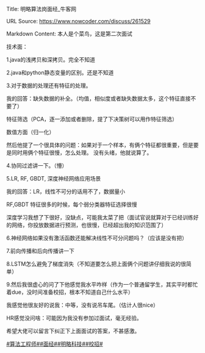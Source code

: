 Title: 明略算法岗面经_牛客网

URL Source: https://www.nowcoder.com/discuss/261529

Markdown Content:
本人是个菜鸟，这是第二次面试

技术面：

1.java的浅拷贝和深拷贝。完全不知道

2.java和python静态变量的区别。还是不知道

3.对于数据的处理还有特征的处理。

我的回答：缺失数据的补全。（均值，相似度或者缺失数据太多，这个特征直接不要了）

特征筛选（PCA，逐一添加或者删除，提了下决策树可以用作特征筛选）

数值方面（归一化）

然后他提了一个很具体的问题：如果对于一个样本，有俩个特征都很重要，但是要是同时用俩个特征很慢，怎么处理。 没有头绪，他就说算了。

4.协同过滤讲一下。（懵）

5.LR, RF, GBDT, 深度神经网络应用场景

我的回答：LR，线性不可分的话用不了，数据量小

RF,GBDT 特征很多的时候，每个弱分类器特征选择很慢

深度学习我想了下很好，没缺点，可能我太菜了把（面试官说就算对于已经训练好的网络，你投放数据进行预测，也很慢，已经超出我的知识范围了）

6.神经网络如果没有激活函数还能解决线性不可分问题吗？（应该是没有把）

7.前向传播和后向传播讲一下

8.LSTM怎么避免了梯度消失（不知道要怎么把上面俩个问题讲仔细我说的很简单）

9.然后我很虚心的问了下他感觉我水平咋样（作为一个普通留学生，其实平时都忙着due，没时间准备校招，根本不知道自己什么水平）

我感觉他很友好的说我：中等，没有说吊车尾。（估计人很nice）

HR感觉没问啥：可能因为我没有参加过面试，毫无经验。

希望大佬可以留言下纠正下上面面试的答案，不甚感激。

[#算法工程师#](https://www.nowcoder.com/creation/subject/146d543971d045ba84b4b8a4dd573fff)[#面经#](https://www.nowcoder.com/creation/subject/928d551be73f40db82c0ed83286c8783)[#明略科技#](https://www.nowcoder.com/enterprise/2754/discussion)[#校招#](https://www.nowcoder.com/creation/subject/d09b966a380b45ddaba9dc5a6bd5ee19)
